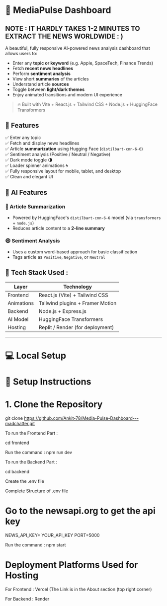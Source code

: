 
# 📰 MediaPulse Dashboard

## NOTE : IT HARDLY TAKES 1-2 MINUTES TO EXTRACT THE NEWS WORLDWIDE : )
 
A beautiful, fully responsive AI-powered news analysis dashboard that allows users to:
- Enter any **topic or keyword** (e.g. Apple, SpaceTech, Finance Trends)
- Fetch **recent news headlines**
- Perform **sentiment analysis**
- View short **summaries** of the articles
- Understand article **sources**
- Toggle between **light/dark themes**
- Enjoy animated transitions and modern UI experience

> 🔥 Built with Vite + React.js + Tailwind CSS + Node.js + HuggingFace Transformers


## 🌟 Features

✅ Enter any topic  
✅ Fetch and display news headlines  
✅ Article **summarization** using Hugging Face (`distilbart-cnn-6-6`)  
✅ Sentiment analysis (Positive / Neutral / Negative)  
✅ Dark mode toggle 🌗  
✅ Loader spinner animations 🌀  
✅ Fully responsive layout for mobile, tablet, and desktop  
✅ Clean and elegant UI  


## 🧠 AI Features

### 📝 Article Summarization
- Powered by HuggingFace's `distilbart-cnn-6-6` model (via `transformers` + `node.js`)
- Reduces article content to a **2-line summary**

### 😄 Sentiment Analysis
- Uses a custom word-based approach for basic classification
- Tags article as `Positive`, `Negative`, or `Neutral`


## 🧱 Tech Stack Used : 

| Layer       | Technology                       |
|------------|----------------------------------|
| Frontend   | React.js (Vite) + Tailwind CSS   |
| Animations | Tailwind plugins + Framer Motion |
| Backend    | Node.js + Express.js             |
| AI Model   | HuggingFace Transformers         |
| Hosting    | Replit / Render (for deployment) |

---

# 💻 Local Setup

# 🚀 Setup Instructions

# 1. Clone the Repository


git clone https://github.com/Ankit-78/Media-Pulse-Dashboard---madchatter.git

To run the Frontend Part : 

cd frontend 

Run the command : npm run dev 


To run the Backend Part : 

cd backend

Create the .env file 

Complete Structure of .env file 

# Go to the newsapi.org to get the api key 

NEWS_API_KEY= YOUR_API_KEY
PORT=5000 

Run the command : npm start 

# Deployment Platforms Used for Hosting

For Frontend :  Vercel   (The Link is in the About section (top right corner)

For Backend  : Render 









